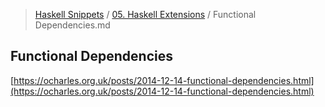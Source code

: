 > [Haskell Snippets](../README.md) / [05. Haskell Extensions](README.md) / Functional Dependencies.md
## Functional Dependencies
[https://ocharles.org.uk/posts/2014-12-14-functional-dependencies.html](https://ocharles.org.uk/posts/2014-12-14-functional-dependencies.html)

